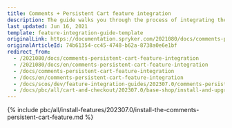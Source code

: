 ```yaml
---
title: Comments + Persistent Cart feature integration
description: The guide walks you through the process of integrating the Comments + Persistent Cart feature into the project.
last_updated: Jun 16, 2021
template: feature-integration-guide-template
originalLink: https://documentation.spryker.com/2021080/docs/comments-persistent-cart-feature-integration
originalArticleId: 74b61354-cc45-4748-b62a-8738a0e6e1bf
redirect_from:
  - /2021080/docs/comments-persistent-cart-feature-integration
  - /2021080/docs/en/comments-persistent-cart-feature-integration
  - /docs/comments-persistent-cart-feature-integration
  - /docs/en/comments-persistent-cart-feature-integration
  - /docs/scos/dev/feature-integration-guides/202307.0/comments-persistent-cart-feature-integration.html
  - /docs/pbc/all/cart-and-checkout/202307.0/base-shop/install-and-upgrade/install-features/install-the-comments-persistent-cart-feature.html
---
```


{% include pbc/all/install-features/202307.0/install-the-comments-persistent-cart-feature.md %} <!-- To edit, see /_includes/pbc/all/install-features/202307.0/install-the-comments-persistent-cart-feature.md -->
